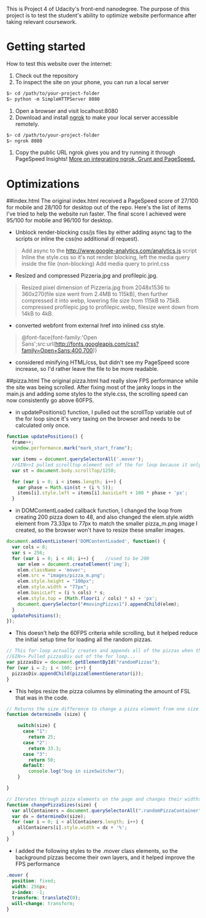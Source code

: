 This is Project 4 of Udacity's front-end nanodegree. The purpose of this project is to test the student's ability to optimize website performance after taking relevant coursework. 

# Getting started

How to test this website over the internet:

1. Check out the repository
1. To inspect the site on your phone, you can run a local server

  ```bash
  $> cd /path/to/your-project-folder
  $> python -m SimpleHTTPServer 8080
  ```

1. Open a browser and visit localhost:8080
1. Download and install [ngrok](https://ngrok.com/) to make your local server accessible remotely.

  ``` bash
  $> cd /path/to/your-project-folder
  $> ngrok 8080
  ```

1. Copy the public URL ngrok gives you and try running it through PageSpeed Insights! [More on integrating ngrok, Grunt and PageSpeed.](http://www.jamescryer.com/2014/06/12/grunt-pagespeed-and-ngrok-locally-testing/)



# Optimizations

##index.html
The original index.html received a PageSpeed score of 27/100 for mobile and 28/100 for desktop out of the repo. Here's the list of items I've tried to help the website run faster. The final score I achieved were 95/100 for mobile and 96/100 for desktop.

* Unblock render-blocking css/js files by either adding async tag to the scripts or inline the css(no additional dl request).
>Add async to the http://www.google-analytics.com/analytics.js script
>Inline the style.css so it's not render blocking, left the media query inside the file (non-blocking)
>Add media query to print.css


* Resized and compressed Pizzeria.jpg and profilepic.jpg.
>Resized pixel dimension of Pizzeria.jpg from 2048x1536 to 360x270(file size went from 2.4MB to 115kB), then further compressed it into webp, lowering file size from 115kB to 75kB.
>compressed profilepic.jpg to profilepic.webp, filesize went down from 14kB to 4kB.

* converted webfont from external href into inlined css style.
>@font-face{font-family:'Open Sans';src:url(http://fonts.googleapis.com/css?family=Open+Sans:400,700)}

* considered minifying HTML/css, but didn't see my PageSpeed score increase, so I'd rather leave the file to be more readable.

##pizza.html
The original pizza.html had really slow FPS performance while the site was being scrolled. After fixing most of the janky loops in the main.js and adding some styles to the style.css, the scrolling speed can now consistently go above 60FPS.

* in updatePositions() function, I pulled out the scrollTop variable out of the for loop since it's very taxing on the browser and needs to be calculated only once.
```javascript
function updatePositions() {
  frame++;
  window.performance.mark("mark_start_frame");

  var items = document.querySelectorAll('.mover');
  //GIN>>I pulled scrolltop element out of the for loop because it only needs to be calculated once
  var st = document.body.scrollTop/1250;

  for (var i = 0; i < items.length; i++) {
    var phase = Math.sin(st + (i % 5));
    items[i].style.left = items[i].basicLeft + 100 * phase + 'px';
  }
```
* in DOMContentLoaded callback function, I changed the loop from creating 200 pizza down to 48, and also changed the elem.style.width element from 73.33px to 77px to match the smaller pizza_m.png image I created, so the browser won't have to resize these smaller images.
```javascript
document.addEventListener('DOMContentLoaded', function() {
  var cols = 8;
  var s = 256;
  for (var i = 0; i < 48; i++) {    //used to be 200
    var elem = document.createElement('img');
    elem.className = 'mover';
    elem.src = "images/pizza_m.png";
    elem.style.height = "100px";
    elem.style.width = "77px";
    elem.basicLeft = (i % cols) * s;
    elem.style.top = (Math.floor(i / cols) * s) + 'px';
    document.querySelector("#movingPizzas1").appendChild(elem);
  }
  updatePositions();
});
```

* This doesn't help the 60FPS criteria while scrolling, but it helped reduce the initial setup time for loading all the random pizzas.
```javascript
// This for-loop actually creates and appends all of the pizzas when the page loads
//GIN>> Pulled pizzasDiv out of the for loop...
var pizzasDiv = document.getElementById("randomPizzas");
for (var i = 2; i < 100; i++) {
  pizzasDiv.appendChild(pizzaElementGenerator(i));
}
```

* This helps resize the pizza columns by eliminating the amount of FSL that was in the code.
```javascript
// Returns the size difference to change a pizza element from one size to another. Called by changePizzaSlices(size).
function determineDx (size) {

    switch(size) {
      case "1":
        return 25;
      case "2":
        return 33.3;
      case "3":
        return 50;
      default:
        console.log("bug in sizeSwitcher");
    }

}

// Iterates through pizza elements on the page and changes their widths
function changePizzaSizes(size) {
  var allContainers = document.querySelectorAll(".randomPizzaContainer");
  var dx = determineDx(size);
  for (var i = 0; i < allContainers.length; i++) {
    allContainers[i].style.width = dx + '%';
  }
}
```

* I added the following styles to the .mover class elements, so the background pizzas become their own layers, and it helped improve the FPS performance
```css
.mover {
  position: fixed;
  width: 256px;
  z-index: -1;
  transform: translateZ(0);
  will-change: transform;
}
```
